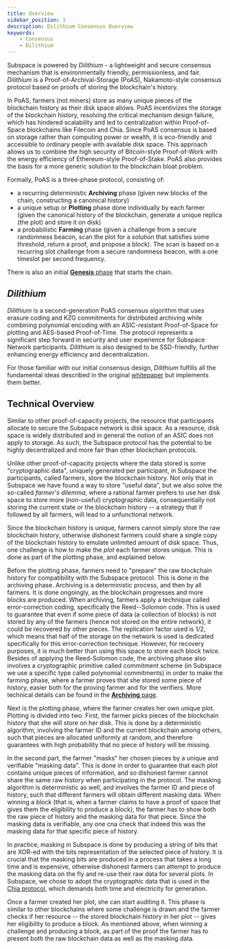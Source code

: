 ```yaml
---
title: Overview
sidebar_position: 1
description: Dilithium Consensus Overview
keywords:
    - Consensus
    - Dilithium
---
```


Subspace is powered by *Dilithium* - a lightweight and secure consensus mechanism that is environmentally friendly, permissionless, and fair. *Dilithium* is a Proof-of-Archival-Storage (PoAS), Nakamoto-style consensus protocol based on proofs of storing the blockchain's history. 

In PoAS, farmers (not miners) store as many unique pieces of the blockchain history as their disk space allows. PoAS incentivizes the storage of the blockchain history, resolving the critical mechanism design failure, which has hindered scalability and led to centralization within Proof-of-Space blockchains like Filecoin and Chia. Since PoAS consensus is based on storage rather than computing power or wealth, it is eco-friendly and accessible to ordinary people with available disk space. This approach allows us to combine the high security of Bitcoin-style Proof-of-Work with the energy efficiency of Ethereum-style Proof-of-Stake. PoAS also provides the basis for a more generic solution to the blockchain bloat problem. 

<!-- ![ConsensusPhases](../../src/Images/Consensus_Phases.png) -->

Formally, PoAS is a three-phase protocol, consisting of:
- a recurring deterministic **Archiving** phase (given new blocks of the chain, constructing a canonical history)
- a unique setup or **Plotting** phase done individually by each farmer (given the canonical history of the blockchain, generate a unique replica (the plot) and store it on disk)
- a probabilistic **Farming** phase (given a challenge from a secure randomness beacon, scan the plot for a solution that satisfies some threshold, return a proof, and propose a block). The scan is based on a recurring slot challenge from a secure randomness beacon, with a one timeslot per second frequency.

There is also an initial [**Genesis** phase](genesis.md) that starts the chain.

## *Dilithium*

*Dilithium* is a second-generation PoAS consensus algorithm that uses erasure coding and KZG commitments for distributed archiving while combining polynomial encoding with an ASIC-resistant Proof-of-Space for plotting and AES-based Proof-of-Time. The protocol represents a significant step forward in security and user experience for Subspace Network participants. *Dilithium* is also designed to be SSD-friendly, further enhancing energy efficiency and decentralization. 

For those familiar with our initial consensus design, *Dilithium* fulfills all the fundamental ideas described in the original [whitepaper](https://subspace.network/news/subspace-network-whitepaper) but implements them better.

## Technical Overview

Similar to other proof-of-capacity projects, the resource that participants allocate to secure the Subspace network is
disk space. As a resource, disk space is widely distributed and in general the notion of an ASIC does not apply to
storage. As such, the Subspace protocol has the potential to be highly decentralized and more fair than
other blockchain protocols.

Unlike other proof-of-capacity projects where the data stored is some "cryptographic data", uniquely generated per
participant, in Subspace the participants, called farmers, store the blockchain history. Not only that in Subspace we
have found a way to store "useful data", but we also solve the so-called _farmer's dilemma_, where a rational farmer
prefers to use her disk space to store more (non-useful) cryptographic data, consequentially not storing the current
state or the blockchain history -- a strategy that if followed by all farmers, will lead to a unfunctional network.

Since the blockchain history is unique, farmers cannot simply store the raw blockchain history, otherwise dishonest
farmers could share a single copy of the blockchain history to emulate unlimited amount of disk space. Thus, one
challenge is how to make the _plot_ each farmer stores unique. This is done as part of the plotting phase, and explained
below.

Before the plotting phase, farmers need to "prepare" the raw blockchain history for compatibility with the Subspace
protocol. This is done in the archiving phase. Archiving is a deterministic process, and then by all farmers. It is done
ongoingly, as the blockchain progresses and more blocks are produced. When archiving, farmers apply a technique called
error-correction coding, specifically the Reed--Solomon code. This is used to guarantee that even if some piece of data
(a collection of blocks) is not stored by any of the farmers (hence not stored on the entire network), it could be
recovered by other pieces. The replication factor used is 1/2, which means that half of the storage on the network is
used is dedicated specifically for this error-correction technique. However, for recovery purposes, it is much better
than using this space to store each block twice. Besides of applying the Reed-Solomon code, the archiving phase also
involves a cryptographic primitive called commitment scheme (in Subspace we use a specific type called polynomial
commitments) in order to make the farming phase, where a farmer proves that she stored some piece of history, easier
both for the proving farmer and for the verifiers. More technical details can be found in the [**Archiving**
page](consensus/archiving.md).

Next is the plotting phase, where the farmer creates her own unique plot. Plotting is divided into two. First, the farmer picks pieces of the blockchain history that she
will store on her disk. This is done by a deterministic algorithm, involving the farmer ID and the current blockchain
among others, such that pieces are allocated uniformly at random, and therefore guarantees with high probability that no
piece of history will be missing.

In the second part, the farmer "masks" her chosen pieces by a unique and verifiable "masking data". This is done in
order to guarantee that each plot contains unique pieces of information, and so dishonest farmer cannot share the same
raw history when participating in the protocol. The masking algorithm is deterministic as well, and involves the farmer
ID and piece of history, such that different farmers will obtain different masking data. When winning a block (that is, when a farmer
claims to have a proof of space that gives them the eligibility to produce a block), the farmer has to show both the raw
piece of history and the masking data for that piece. Since the masking data is verifiable, any one cna check that
indeed this was the masking data for that specific piece of history.

In practice, masking in Subspace is done by producing a string of bits that are XOR-ed with the bits representation of
the selected piece of history. It is crucial that the masking bits are produced in a process that takes a long time and
is expensive, otherwise dishonest farmers can attempt to produce the masking data on the fly and re-use their raw data
for several plots. In Subspace, we chose to adopt the cryptographic data that is used in the [Chia protocol](https://www.chia.net/),
which demands both time and electricity for generation.

Once a farmer created her plot, she can start auditing it. This phase is similar to other blockchains where some
challenge is drawn and the farmer checks if her resource -- the stored blockchain history in her plot -- gives her
eligibility to produce a block. As mentioned above, when winning a challenge and producing a block, as part of the
proof the farmer has to present both the raw blockchain data as well as the masking data. 
